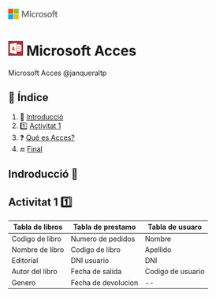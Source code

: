 ![image](img/logo.png)
# ![image](img/Appp.png) Microsoft Acces

Microsoft Acces @janqueraltp

## 📖 Índice			
1. :bookmark_tabs: [Introducció](#id1)  
2. :one: [Activitat 1](#id2)  
3. :question: [ Qué es Acces?](#id3) 
4. :end: [Final](#id500)
<div id='id1' />  

## Indroducció :bookmark_tabs:


<div id='id2' />

## Activitat 1 :one:

| Tabla de libros | Tabla de prestamo | Tabla de usuaro |
| ----------- | ----------- | ----------- |
| Codigo de libro | Numero de pedidos | Nombre |
| Nombre de libro | Codigo de libro | Apellido |
| Editorial | DNI usuario | DNI |
| Autor del libro | Fecha de salida | Codigo de usuario |
| Genero | Fecha de devolucion | -- |










<div id='id500' />
